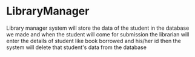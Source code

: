 # LibraryManager
Library manager system will store the data of the student in the database we made and when the student will come for submission 
the librarian will enter the details of student like book borrowed and his/her id then the system will delete that student's data
from the database
